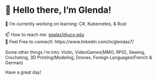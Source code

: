 <h1>👋 Hello there, I’m Glenda!</h1>
🌱 I’m currently working on learning: C#, Kubernetes, & Rust<br><br>
📫 How to reach me: <a href="mailto:gsalas1@uco.edu">gsalas1@uco.edu</a> 
<br>👯 Feel Free to connect!: https://www.linkedin.com/in/glendas7/ <br><br>
Some other things i'm into: Violin, VideoGames(MMO, RPG), Sewing, Crocheting, 3D Printing/Modeling, Drones, Foreign Languages(French & German)

Have a great day!
<!---
glendasalas7/glendasalas7 is a ✨ special ✨ repository because its `README.md` (this file) appears on your GitHub profile.
You can click the Preview link to take a look at your changes.
--->
